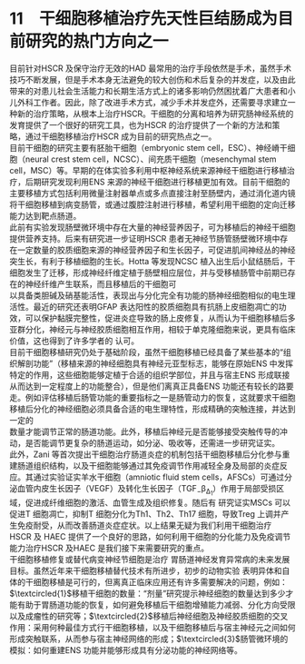 # 11　干细胞移植治疗先天性巨结肠成为目前研究的热门方向之一  
目前针对HSCR 及保守治疗无效的HAD 最常用的治疗手段依然是手术，虽然手术技巧不断发展，但是手术本身无法避免的较大创伤和术后复杂的并发症，以及由此带来的对患儿社会生活能力和长期生活方式上的诸多影响仍然困扰着广大患者和小儿外科工作者。因此，除了改进手术方式，减少手术并发症外，还需要寻求建立一种新的治疗策略，从根本上治疗HSCR。干细胞的分离和培养为研究肠神经系统的发育提供了一个很好的研究工具，也为HSCR 的治疗提供了一个新的方法和策略，通过干细胞移植治疗HSCR 成为目前的研究热点之一。  
目前干细胞的研究主要有胚胎干细胞（embryonic stem cell，ESC）、神经嵴干细胞（neural crest stem cell，NCSC）、间充质干细胞（mesenchymal stem cell，MSC）等。早期的在体实验多利用中枢神经系统来源神经干细胞进行移植治疗，后期研究发现利用ENS 来源的神经干细胞进行移植更加有效。目前干细胞的主要移植方式包括利用微量注射器单点或多点直接注射至肠壁内，通过消化道内镜将干细胞移植到病变肠管，或通过腹腔注射进行移植，希望利用干细胞的定向迁移能力达到靶点肠道。  
此前有实验发现肠壁微环境中存在大量的神经营养因子，可为移植后的神经干细胞提供营养支持。后来有研究进一步证明HSCR 患者无神经节肠管肠壁微环境中存在一定数量的胶质细胞来源的神经营养因子和生长因子，可促进肌间神经丛的神经突生长，有利于移植细胞的生长。Hotta 等发现NCSC 植入出生后小鼠结肠后，干细胞发生了迁移，形成神经纤维定植于肠壁相应层位，并与受移植肠管中前期已存在的神经纤维产生联系，而且移植后的干细胞可  
以具备类胆碱及硝基能活性，表现出与分化完全有功能的肠神经细胞相似的电生理活性。最近的研究还表明GFAP 表达阳性的胶质细胞具有抗肠上皮细胞凋亡的功效，可以保护黏膜完整性，促进炎症导致的肠上皮修复，从而认为干细胞移植后多亚群分化，神经元与神经胶质细胞相互作用，相较于单克隆细胞来说，更具有临床价值，这也得到了许多学者的 认可。  
目前干细胞移植研究仍处于基础阶段，虽然干细胞移植已经具备了某些基本的“组织解剖功能”（移植来源的神经细胞具有神经元亚型标志，能够在原始ENS 中发挥特定的作用，这些细胞能够定植于合适的组织学部位，并且与宿主ENS 形成联接从而达到一定程度上的功能整合），但是他们离真正具备ENS 功能还有较长的路要走。例如评估移植后肠管功能的重要指标之一是肠管动力的恢复，这就要求干细胞移植后分化的神经细胞必须具备合适的电生理特性，形成精确的突触连接，并达到一定的  
数量才能调节正常的肠道功能。此外，移植后神经元是否能够接受突触传导的冲动，是否能调节更复杂的肠道运动，如分泌、吸收等，还需进一步研究证实。  
此外，Zani 等首次提出干细胞治疗肠道炎症的机制包括干细胞移植后分化参与重建肠道组织结构，以及干细胞能够通过其免疫调节作用减轻全身及局部的炎症反应。其通过实验证实羊水干细胞（amniotic fluid stem cells，AFSCs）可通过分泌血管内皮生长因子（VEGF）及转化生长因子（$\mathrm{TGF_{-}\beta_{\Delta_{1}}}$）作用于局部受损区域，促进成纤维细胞的激活、血管生成及组织修复。随后有 研究证实MSCs 可以促进T 细胞凋亡，抑制T 细胞分化为Th1、Th2、Th17 细胞，导致Treg 上调并产生免疫耐受，从而改善肠道炎症症状。以上结果无疑为我们利用干细胞治疗 HSCR  及 HAEC 提供了一个良好的思路，如何利用干细胞的分化能力及免疫调节能力治疗HSCR 及HAEC 是我们接下来需要研究的重点。  
干细胞移植修复或替代病变神经节细胞是治疗 胃肠道神经发育异常病的未来发展目标。虽然近年来干细胞移植替代技术有所进步，初步的动物实验 表明异体和自体的干细胞移植是可行的，但离真正临床应用还有许多需要解决的问题，例如：$\textcircled{1}$移植干细胞的数量：“剂量”研究提示神经细胞的数量达到多少才能有助于胃肠道功能的恢复，如何避免移植后干细胞增殖能力减弱、分化方向受限以及成瘤性的研究等；$\textcircled{2}$移植后神经细胞及神经胶质细胞的交叉作用：采用何种最佳方式行干细胞移植，以及干细胞移植后与宿主神经元之间如何形成突触联系，从而参与宿主神经网络的形成；$\textcircled{3}$肠管微环境的模拟：如何重建ENS 功能并能够形成具有分泌功能的神经网络等。  
